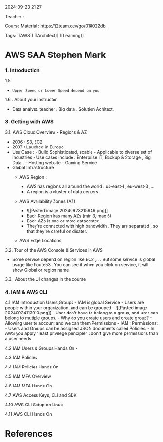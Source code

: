 
2024-09-23 21:27

Teacher : 

Course Material : https://j2team.dev/go/018022db

Tags: [[AWS]] [[Architect]] [[Learning]]
# AWS SAA Stephen Mark



### 1. Introduction


1.5
  -     Upper Speed or Lower Speed depend on you



1.6 . About your instructor
   - Data analyst, teacher , Big data , Solution Achitect.



### 3. Getting with AWS 

3.1.  AWS Cloud Overview - Regions & AZ
   -  2006 : S3, EC2  
  -  2007 : Lauched in Europe
  - Use Case  : - Build Sophisticated, scable
           - Applicable to diverse set of industries
           - Use cases include : Enterprise IT, Backup & Storage , Big Data .
           -  Hosting website
           - Gaming Service
 -  Global Infrastructure
      - AWS Region : 
         - AWS has regions all around the world : us-east-I , eu-west-3 ,...
         - A region is a cluster of data centers  
	  
	  - AWS Availability Zones (AZ)
	     - ![[Pasted image 20240923215949.png]]
         - Each Region has many AZs (min 3, max 6)
         - Each AZs is one or more datacenter
         - They're connected with high bandwidth . They are separated , so that they're careful on disater.
	  
      - AWS Edge Locations
   

3.2. Tour of the AWS Console & Services in AWS
   - Some service depend on region like EC2 ,.. . But some service is global usage like Route53 . You can see it when you click on service, it will show Global or region name


3.3.  About the UI changes in the course
   


### 4. IAM & AWS CLI
   
   4.1 IAM Introduction Users,Groups
     - IAM is global Service
     -  Users are people within your organization, and can be grouped
     - ![[Pasted image 20240924113910.png]]
     - User don't have to belong to a group, and user can belong to mutiple groups.
     - Why do you create users and create group?
        - Allowing user to account and we can them Permissions
     - IAM : Permissions:
        -  Users and Groups can be assigned JSON documents called Policies.
        - In AWS you apply "least privilege principle" : don't give more permissions than a user needs.
  
   4.2 IAM Users & Groups Hands On
     - 
  
   4.3 IAM Policies
   
   4.4 IAM Policies Hands On
   
   4.5 IAM MFA Overview
   
   4.6 IAM MFA Hands On
   
   4.7 AWS Access Keys, CLI and SDK
   
   4.10 AWS CLI Setup on Linux
   
   4.11 AWS CLI Hands On









# References





